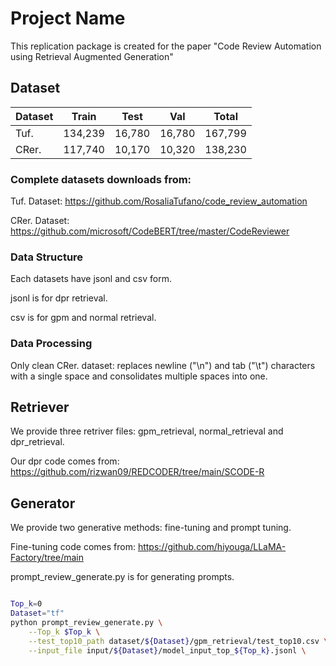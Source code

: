 # Project Name

This replication package is created for the paper "Code Review Automation using Retrieval Augmented Generation"

## Dataset
| Dataset | Train   | Test   | Val    | Total   |
|---------|---------|--------|--------|---------|
| Tuf.    | 134,239 | 16,780 | 16,780 | 167,799 |
| CRer.   | 117,740 | 10,170 | 10,320 | 138,230 |

### Complete datasets downloads from: 
Tuf. Dataset: https://github.com/RosaliaTufano/code_review_automation 

CRer. Dataset: https://github.com/microsoft/CodeBERT/tree/master/CodeReviewer

### Data Structure

Each datasets have jsonl and csv form. 

jsonl is for dpr retrieval.

csv is for gpm and normal retrieval.

### Data Processing

Only clean CRer. dataset: replaces newline ("\n") and tab ("\t") characters with a single space and consolidates multiple spaces into one.

## Retriever

We provide three retriver files: gpm_retrieval, normal_retrieval and dpr_retrieval. 

Our dpr code comes from: https://github.com/rizwan09/REDCODER/tree/main/SCODE-R


## Generator

We provide two generative methods: fine-tuning and prompt tuning.

Fine-tuning code comes from: https://github.com/hiyouga/LLaMA-Factory/tree/main

prompt_review_generate.py is for generating prompts.

```bash

Top_k=0
Dataset="tf"
python prompt_review_generate.py \
    --Top_k $Top_k \
    --test_top10_path dataset/${Dataset}/gpm_retrieval/test_top10.csv \
    --input_file input/${Dataset}/model_input_top_${Top_k}.jsonl \



